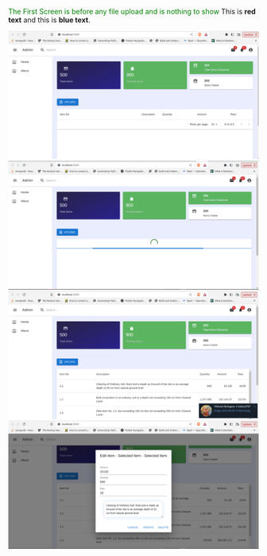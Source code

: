 
<span style="color:green">The First Screen is before any file upload and is nothing to show</span>
This is **red text** and this is **blue text**.

![My Image](assets/screen1.png)
![My Image](assets/screen2.png)
![My Image](assets/screen3.png)
![My Image](assets/screen4.png)

